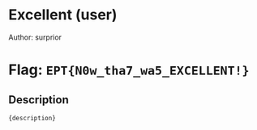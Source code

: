 # Excellent (user)
Author: surprior

# Flag: `EPT{N0w_tha7_wa5_EXCELLENT!}`
## Description
```
{description}
```

